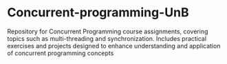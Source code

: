 # Concurrent-programming-UnB
Repository for Concurrent Programming course assignments, covering topics such as multi-threading and synchronization. Includes practical exercises and projects designed to enhance understanding and application of concurrent programming concepts
